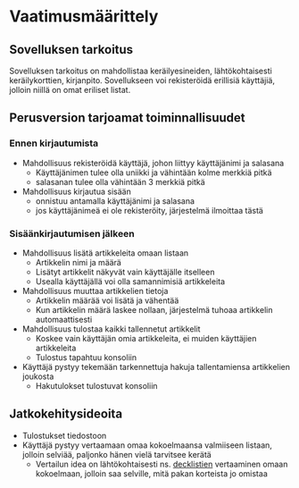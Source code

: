# Vaatimusmäärittely

## Sovelluksen tarkoitus

Sovelluksen tarkoitus on mahdollistaa keräilyesineiden, lähtökohtaisesti keräilykorttien, kirjanpito. Sovellukseen voi rekisteröidä erillisiä käyttäjiä, jolloin niillä on omat eriliset listat.

## Perusversion tarjoamat toiminnallisuudet

### Ennen kirjautumista
- Mahdollisuus rekisteröidä käyttäjä, johon liittyy käyttäjänimi ja salasana
  - Käyttäjänimen tulee olla uniikki ja vähintään kolme merkkiä pitkä
  - salasanan tulee olla vähintään 3 merkkiä pitkä
- Mahdollisuus kirjautua sisään
  - onnistuu antamalla käyttäjänimi ja salasana
  - jos käyttäjänimeä ei ole rekisteröity, järjestelmä ilmoittaa tästä
 
### Sisäänkirjautumisen jälkeen
- Mahdollisuus lisätä artikkeleita omaan listaan
  - Artikkelin nimi ja määrä
  - Lisätyt artikkelit näkyvät vain käyttäjälle itselleen
  - Usealla käyttäjällä voi olla samannimisiä artikkeleita
- Mahdollisuus muuttaa artikkelien tietoja
  - Artikkelin määrää voi lisätä ja vähentää
  - Kun artikkelin määrä laskee nollaan, järjestelmä tuhoaa artikkelin automaattisesti
- Mahdollisuus tulostaa kaikki tallennetut artikkelit
  - Koskee vain käyttäjän omia artikkeleita, ei muiden käyttäjien artikkeleita
  - Tulostus tapahtuu konsoliin
- Käyttäjä pystyy tekemään tarkennettuja hakuja tallentamiensa artikkelien joukosta
  - Hakutulokset tulostuvat konsoliin

## Jatkokehitysideoita
- Tulostukset tiedostoon
- Käyttäjä pystyy vertaamaan omaa kokoelmaansa valmiiseen listaan, jolloin selviää, paljonko hänen vielä tarvitsee kerätä
  - Vertailun idea on lähtökohtaisesti ns. [decklistien](https://magic.gg/decklists) vertaaminen omaan kokoelmaan, jolloin saa selville, mitä pakan korteista jo omistaa
